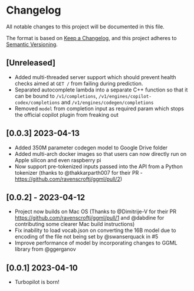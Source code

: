# Changelog

All notable changes to this project will be documented in this file.

The format is based on [Keep a Changelog](https://keepachangelog.com/en/1.0.0/),
and this project adheres to [Semantic Versioning](https://semver.org/spec/v2.0.0.html).

## [Unreleased]

- Added multi-threaded server support which should prevent health checks aimed at `GET /` from failing during prediction.
- Separated autocomplete lambda into a separate C++ function so that it can be bound to `/v1/completions`, `/v1/engines/copilot-codex/completions` and `/v1/engines/codegen/completions`
- Removed `model` from completion input as required param which stops the official copilot plugin from freaking out


## [0.0.3] 2023-04-13

- Added 350M parameter codegen model to Google Drive folder
- Added multi-arch docker images so that users can now directly run on Apple silicon and even raspberry pi
- Now support pre-tokenized inputs passed into the API from a Python tokenizer (thanks to @thakkarparth007 for their PR - https://github.com/ravenscroftj/ggml/pull/2)


## [0.0.2] - 2023-04-12

- Project now builds on Mac OS (Thanks to @Dimitrije-V for their PR https://github.com/ravenscroftj/ggml/pull/1 and @dabdine for contributing some clearer Mac build instructions)
- Fix inability to load vocab.json on converting the 16B model due to encoding of the file not being set by @swanserquack in #5
- Improve performance of model by incorporating changes to GGML library from @ggerganov


## [0.0.1] 2023-04-10

- Turbopilot is born!